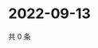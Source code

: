 # 2022-09-13

共 0 条

<!-- BEGIN WEIBO -->
<!-- 最后更新时间 Tue Sep 13 2022 18:03:33 GMT+0800 (China Standard Time) -->

<!-- END WEIBO -->
